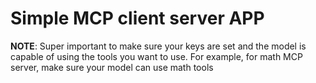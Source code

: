 # Simple MCP client server APP
**NOTE**: Super important to make sure your keys are set and the model is capable of using the tools 
you want to use. For example, for math MCP server, make sure your model can use math tools